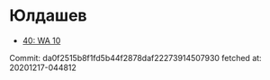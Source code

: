 # Юлдашев
- [40: WA 10](40.md)

Commit: da0f2515b8f1fd5b44f2878daf22273914507930
 fetched at: 20201217-044812
